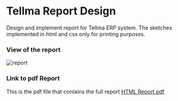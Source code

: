 # Tellma Report Design

Design and implement report for Tellma ERP system. The sketches implemented in html and css only for printing purposes.

### View of the report

![report](https://user-images.githubusercontent.com/54312650/149409576-4d5c6e89-49c7-477f-8c86-c86d07774ef3.png)

### Link to pdf Report

This is the pdf file that contains the full report [HTML Report.pdf](https://github.com/Khalid-Hassan-97/Tellma-Report-Design/files/7866067/HTML.Report.pdf)

